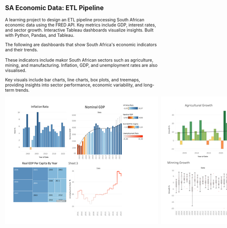 ## SA Economic Data: ETL Pipeline

A learning project to design an ETL pipeline processing South African economic data using the FRED API. Key metrics include GDP, interest rates, and sector growth. Interactive Tableau dashboards visualize insights. Built with Python, Pandas, and Tableau.

The following are dashboards that show South Africa's economic indicators and their trends. <br/> <br/>
These indicators include makor South African sectors such as agriculture, mining, and manufacturing.
Inflation, GDP, and unemployment rates are also visualised.

Key visuals include bar charts, line charts, box plots, and treemaps, providing insights into sector performance, economic variability, and long-term trends.

<div style="display: flex; flex-direction: row; gap: 10px;">
  <img src="./Images/Visual1.png" alt="Image 1" style="width: 640px; height: auto;" >
  <img src="./Images/Visual2.png" alt="Image 2" style="width: 640px; height: auto;" >
</div>
